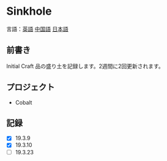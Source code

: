 # Sinkhole

言語：[英語](https://github.com/InitialCraft/Sinkhole/blob/master/Readme.md) [中国語](https://github.com/InitialCraft/Sinkhole/blob/master/Readme_zh_CN.md) [日本語](https://github.com/InitialCraft/Sinkhole/blob/master/Readme_ja_JP.md)

## 前書き

Initial Craft 品の盛り土を記録します。2週間に2回更新されます。



## プロジェクト

 - Cobalt



## 記録

- [x] 19.3.9
- [x] 19.3.10
- [ ] 19.3.23